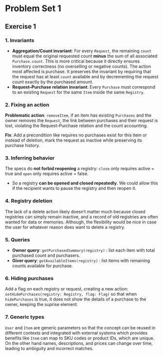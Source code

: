 # Problem Set 1

## Exercise 1
### 1️. Invariants
- **Aggregation/Count invariant**: For every `Request`, the remaining `count` must equal the original requested count **minus** the sum of all associated `Purchase.count`. This is more critical because it directly ensures inventory correctness (no overselling or negative counts).
  The action most affected is purchase. It preserves the invariant by requiring that the request has at least `count` available and by decrementing the request count exactly by the purchased amount.
- **Request–Purchase relation invariant**: Every `Purchase` must correspond to an existing `Request` for the same `Item` inside the same `Registry`.
### 2. Fixing an action
**Problematic action**: `removeItem`, if an item has existing `Purchases` and the owner removes the `Request`, the link between purchases and their request is lost, violating the Request–Purchase relation and the count accounting.

**Fix**: Add a precondition like requires no purchases exist for this item or instead of deletion, mark the request as inactive while preserving its purchase history.


### 3. Inferring behavior
The specs do **not forbid reopening** a registry: `close` only requires active = true and `open` only requires active = false.  
- So a registry **can be opened and closed repeatedly**. We could allow this if the recipient wants to pause the registry and then reopen it.

### 4. Registry deletion
The lack of a delete action likely doesn’t matter much because closed registries can simply remain inactive, and a record of old registries are often wanted for data or memories. Although, the flexibility would be nice in case the user for whatever reason does want to delete a registry.

### 5. Queries
- **Owner query**: `getPurchasedSummary(registry)` : list each item with total purchased count and purchasers.
- **Giver query**: `getAvailableItems(registry)` : list items with remaining counts available for purchase.


### 6. Hiding purchases
Add a flag on each registry or request, creating a new action: `setHidePurchases(registry: Registry, flag: Flag)` so that when `hidePurchases` is true, it does not show the details of a purchase to the owner, keeping the suprise element.

### 7. Generic types
`User` and `Item` are generic parameters so that the concept can be reused in different contexts and integrated with external systems which provides benefits like `Item` can map to SKU codes or product IDs, which are unique. On the other hand names, descriptions, and prices can change over time, leading to ambiguity and incorrect matches.



